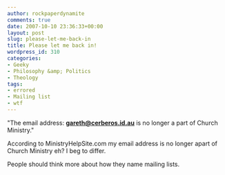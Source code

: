 ```yaml
---
author: rockpaperdynamite
comments: true
date: 2007-10-10 23:36:33+00:00
layout: post
slug: please-let-me-back-in
title: Please let me back in!
wordpress_id: 310
categories:
- Geeky
- Philosophy &amp; Politics
- Theology
tags:
- errored
- Mailing list
- wtf
---
```


"The email address: **gareth@cerberos.id.au** is no longer a part of Church Ministry."

According to MinistryHelpSite.com my email address is no longer apart of Church Ministry eh? I beg to differ.

People should think more about how they name mailing lists.

